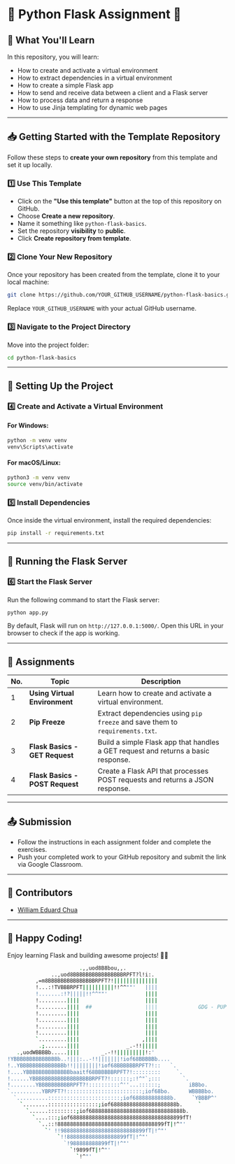 # 🐍 Python Flask Assignment 🚀

## 📌 What You'll Learn

In this repository, you will learn:

- How to create and activate a virtual environment
- How to extract dependencies in a virtual environment
- How to create a simple Flask app
- How to send and receive data between a client and a Flask server
- How to process data and return a response
- How to use Jinja templating for dynamic web pages

---

## 📥 Getting Started with the Template Repository

Follow these steps to **create your own repository** from this template and set it up locally.

### 1️⃣ **Use This Template**

- Click on the **"Use this template"** button at the top of this repository on GitHub.
- Choose **Create a new repository**.
- Name it something like `python-flask-basics`.
- Set the repository **visibility** to **public**.
- Click **Create repository from template**.

### 2️⃣ **Clone Your New Repository**

Once your repository has been created from the template, clone it to your local machine:

```bash
git clone https://github.com/YOUR_GITHUB_USERNAME/python-flask-basics.git
```

Replace `YOUR_GITHUB_USERNAME` with your actual GitHub username.

### 3️⃣ **Navigate to the Project Directory**

Move into the project folder:

```bash
cd python-flask-basics
```

---

## 🔧 Setting Up the Project

### 4️⃣ **Create and Activate a Virtual Environment**

#### **For Windows:**

```bash
python -m venv venv
venv\Scripts\activate
```

#### **For macOS/Linux:**

```bash
python3 -m venv venv
source venv/bin/activate
```

### 5️⃣ **Install Dependencies**

Once inside the virtual environment, install the required dependencies:

```bash
pip install -r requirements.txt
```

---

## 🚀 Running the Flask Server

### 6️⃣ **Start the Flask Server**

Run the following command to start the Flask server:

```bash
python app.py
```

By default, Flask will run on `http://127.0.0.1:5000/`. Open this URL in your browser to check if the app is working.

---

## 📝 Assignments

| No. | Topic                           | Description                                                                       |
| --- | ------------------------------- | --------------------------------------------------------------------------------- |
| 1   | **Using Virtual Environment**   | Learn how to create and activate a virtual environment.                           |
| 2   | **Pip Freeze**                  | Extract dependencies using `pip freeze` and save them to `requirements.txt`.      |
| 3   | **Flask Basics - GET Request**  | Build a simple Flask app that handles a GET request and returns a basic response. |
| 4   | **Flask Basics - POST Request** | Create a Flask API that processes POST requests and returns a JSON response.      |

---

## 📤 Submission

- Follow the instructions in each assignment folder and complete the exercises.
- Push your completed work to your GitHub repository and submit the link via Google Classroom.

---

## 👥 Contributors

- [William Eduard Chua](https://github.com/veenoise)

---

## 🎉 Happy Coding!

Enjoy learning Flask and building awesome projects! 🚀🐍

```bash
                       .,,uod8B8bou,,.
              ..,uod8BBBBBBBBBBBBBBBBRPFT?l!i:.
         ,=m8BBBBBBBBBBBBBBBRPFT?!||||||||||||||
         !...:!TVBBBRPFT||||||||||!!^^""'   ||||
         !.......:!?|||||!!^^""'            ||||
         !.........||||                     ||||
         !.........||||  ##                 ||||             GDG - PUP
         !.........||||                     ||||
         !.........||||                     ||||
         !.........||||                     ||||
         !.........||||                     ||||
         `.........||||                    ,||||
          .;.......||||               _.-!!|||||
   .,uodWBBBBb.....||||       _.-!!|||||||||!:'
!YBBBBBBBBBBBBBBb..!|||:..-!!|||||||!iof68BBBBBb....
!..YBBBBBBBBBBBBBBb!!||||||||!iof68BBBBBBRPFT?!::   `.
!....YBBBBBBBBBBBBBBbaaitf68BBBBBBRPFT?!:::::::::     `.
!......YBBBBBBBBBBBBBBBBBBBRPFT?!::::::;:!^"`;:::       `.
!........YBBBBBBBBBBRPFT?!::::::::::^''...::::::;         iBBbo.
`..........YBRPFT?!::::::::::::::::::::::::;iof68bo.      WBBBBbo.
  `..........:::::::::::::::::::::::;iof688888888888b.     `YBBBP^'
    `........::::::::::::::::;iof688888888888888888888b.     `
      `......:::::::::;iof688888888888888888888888888888b.
        `....:::;iof688888888888888888888888888888888899fT!
          `..::!8888888888888888888888888888888899fT|!^"'
            `' !!988888888888888888888888899fT|!^"'
                `!!8888888888888888899fT|!^"'
                  `!988888888899fT|!^"'
                    `!9899fT|!^"'
                      `!^"'
```
